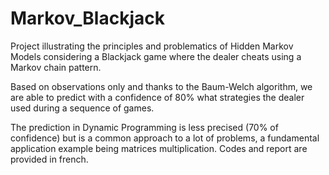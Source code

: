 # Markov_Blackjack

Project illustrating the principles and problematics of Hidden Markov Models considering a Blackjack game where the dealer cheats using a Markov chain pattern.


Based on observations only and thanks to the Baum-Welch algorithm, we are able to predict with a confidence of 80% what strategies the dealer used during a sequence of games.


The prediction in Dynamic Programming is less precised (70% of confidence) but is a common approach to a lot of problems, a fundamental application example being matrices multiplication.
Codes and report are provided in french.

